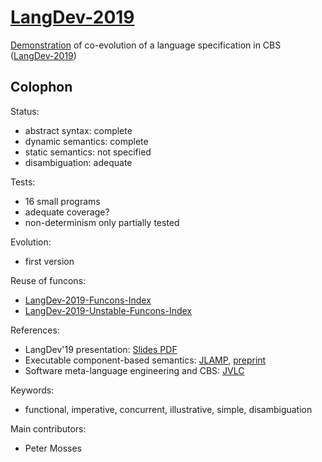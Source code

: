 [LangDev-2019]
==============

[Demonstration] of co-evolution of a language specification in CBS
([LangDev-2019])

Colophon
--------

Status:
- abstract syntax:   complete
- dynamic semantics: complete
- static semantics:  not specified
- disambiguation:    adequate

Tests:
- 16 small programs
- adequate coverage?
- non-determinism only partially tested

Evolution:
- first version

Reuse of funcons:
- [LangDev-2019-Funcons-Index]
- [LangDev-2019-Unstable-Funcons-Index]

References:
- LangDev'19 presentation:
    [Slides PDF](https://pdmosses.github.io/meetings/LangDev-2019/LangDev-2019-slides.pdf)
- Executable component-based semantics:
    [JLAMP](https://doi.org/10.1016/j.jlamp.2018.12.004),
    [preprint](https://pdmosses.github.io/papers/Binsbergen2019ECBS/preprint.pdf)
- Software meta-language engineering and CBS:
    [JVLC](https://doi.org/10.1016/j.jvlc.2018.11.003)

Keywords:
- functional, imperative, concurrent, illustrative, simple, disambiguation

Main contributors:
- Peter Mosses

[LangDev Meetup 2019]: http://langdevcon.org "HOME PAGE"

[Demonstration]: LD-Demo

[LangDev-2019]:                        LD-cbs/LD/LD-Start "CBS"
[LangDev-2019-Funcons-Index]:          LD-cbs/LD/LD-Funcons-Index
[LangDev-2019-Unstable-Funcons-Index]: LD-cbs/LD/LD-Unstable-Funcons-Index
